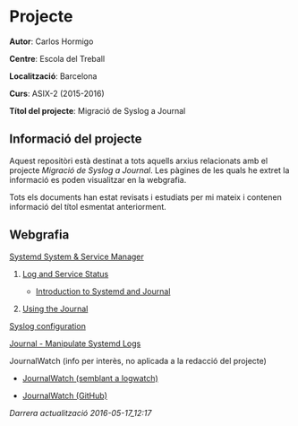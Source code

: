 # Projecte

**Autor**: Carlos Hormigo

**Centre**: Escola del Treball

**Localització**: Barcelona

**Curs**: ASIX-2 (2015-2016)

**Títol del projecte**: Migració de Syslog a Journal


## Informació del projecte
Aquest repositòri està destinat a tots aquells arxius relacionats amb el projecte *Migració de Syslog a Journal*. Les pàgines de les quals he extret la informació es poden visualitzar en la webgrafia.

Tots els documents han estat revisats i estudiats per mi mateix i contenen informació del títol esmentat anteriorment.

## Webgrafia
[Systemd System & Service Manager](https://www.freedesktop.org/wiki/Software/systemd/)
 
1. [Log and Service Status](http://0pointer.de/blog/projects/systemctl-journal.html)

    * [Introduction to Systemd and Journal](https://docs.google.com/document/u/1/pub?id=1IC9yOXj7j6cdLLxWEBAGRL6wl97tFxgjLUEHIX3MSTs)
   
2. [Using the Journal](http://0pointer.de/blog/projects/journalctl.html)

[Syslog configuration](http://blog.zwiegnet.com/linux-server/configure-logging-openldap-centos-6/)

[Journal - Manipulate Systemd Logs](https://www.digitalocean.com/community/tutorials/how-to-use-journalctl-to-view-and-manipulate-systemd-logs)

JournalWatch (info per interès, no aplicada a la redacció del projecte)

* [JournalWatch (semblant a logwatch)](https://bbs.archlinux.org/viewtopic.php?id=184105)

* [JournalWatch (GitHub)](https://github.com/The-Compiler/journalwatch)


*Darrera actualització 2016-05-17_12:17*
